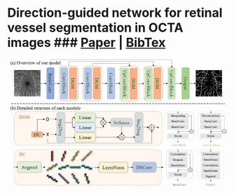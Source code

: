 # Direction-guided network for retinal vessel segmentation in OCTA images   ###  [Paper](extension://bfdogplmndidlpjfhoijckpakkdjkkil/pdf/viewer.html?file=https%3A%2F%2Fpdf.sciencedirectassets.com%2F273545%2F1-s2.0-S1746809424X0018X%2F1-s2.0-S1746809424015131%2Fmain.pdf%3FX-Amz-Security-Token%3DIQoJb3JpZ2luX2VjEOD%252F%252F%252F%252F%252F%252F%252F%252F%252F%252FwEaCXVzLWVhc3QtMSJGMEQCIHj0VZsYOru0b9lD2e%252F5cMYvcU2qPBlhtcU2unqBb%252B0lAiB0C2RdAF5VmHUEmUADSf%252F7Qg5i0OQltVvb2QvsXbGWLCqyBQgpEAUaDDA1OTAwMzU0Njg2NSIM907UzwDhMpZRez3hKo8F9aKrEIk4ow81uAjLkHr%252FWgt0BL62QPP7Dj593Xn7SYT8kpWWU6WySUyE0cDYY%252BQY59eXJCYdnOlL7h0BgbAF5AdsJmLpOI025d%252F6Idde45t18H5zhfgZHZiqXq3vsYsef9k%252B3Xz1A72c1m%252BpXHScuqhh5%252BsAcybloEIrUz4mECsK25rhVDDSUkVb%252BexxMo62Yh7Rkn17XCv0BUxbsyHnqU2FJFhtXg9oxZtxJe%252FbA66GUiURle2CqSSHnXgihsUNJhAdB%252B4bZ8JvMXZDzNWUZ8awY0%252Ful47uAgjhMIwFqsukF9ra7TK0NvLlVYL%252FPY3EWbChlBJgKTLNfD5ZR3eFHPC%252BZZrc0HcQgMtn5X3hWMyoVTWmjYbms98AVl51GIRjdLWPL2gHGMd3ArppacjjZ2Iyfyy12G8vSN3DCAaqyfFqaB9Rgv3%252FjikBPiTO9Ww6wis9qfoU32elBgPRMrSN8136WwXphAaYbgO7tk%252FHH%252F3Rki2Cc3d1Z2Uxae7fTSbnydEoF%252BSPn8YQ7U7Ra7vmqm6NPR2Xrl1AuE%252BCwWs%252B6Veg5PXptsFpwHFVP9gjpnuKdrtCBELmc9d3pxEvuJoXfuprTOUi68K7glIGCg%252FMhaHWmjHDrcvAOVw1XJRq8FusLSKvQVaqzbXJNqOoRKKGDJOLcLXNHjpFyajx7EBsPSyc6Njtcx7VWB8h13e8vELLcBTfSq8IiD75tPO9HQMnKo6kEc3hliTZvRQzWwYRJSetAQCORfyiCztskWb63kZ6AOhxenZEff%252FLycxvygokhFJVLPnOASItB9W19pPA0Tnud5GzOsdF4BTKITINp9As4Aa%252BqyMvWgoZsd1QBc1I%252FipcpLfYydc4dELFbKmdDDD4paW%252BBjqyARJPpBnjxDDQi2BFOjx6gWRBDCIDCo4A1RYEnLBlUofjHp0MzeXa68RkJtXXcNU9SpVzokGDo7my%252BR0h2NBMKoymrb5p2w%252FbcTvtIpTHk9RPsIf8cxN7E3roATh16JrEDJqVEQCVBh08wN0eSoqRIkd55edv%252F1WB%252FfGH5Vj9V4Z4hAASYAp4KH0VjNINjOwg8MQbXNmDv5JFSLojqhIX34vCbrf%252FeJs%252FFKSDAnojLTuVKPU%253D%26X-Amz-Algorithm%3DAWS4-HMAC-SHA256%26X-Amz-Date%3D20250306T083221Z%26X-Amz-SignedHeaders%3Dhost%26X-Amz-Expires%3D300%26X-Amz-Credential%3DASIAQ3PHCVTYSHJUHYCH%252F20250306%252Fus-east-1%252Fs3%252Faws4_request%26X-Amz-Signature%3Dedc81751ece444fba0e75627a60df353d9a980899a160693911a12c04900daa6%26hash%3D1a5883c2c4b4c6d88bf582155115261ecbfa17effc4bd7b50e28a8ebf165871b%26host%3D68042c943591013ac2b2430a89b270f6af2c76d8dfd086a07176afe7c76c2c61%26pii%3DS1746809424015131%26tid%3Dspdf-efec3ae8-7748-4cb8-8771-26259631015a%26sid%3D6d9660e26a3c734e6a1b350-2c87083da3f9gxrqa%26type%3Dclient%26tsoh%3Dd3d3LnNjaWVuY2VkaXJlY3QuY29t%26rh%3Dd3d3LnNjaWVuY2VkaXJlY3QuY29t%26ua%3D190a59550c525c535f5c%26rr%3D91c080836ee6e6c6%26cc%3Dcn%26kca%3DeyJrZXkiOiJWU0w3ZExYM0J4eFhSSWEzNExKRGV2eEdlNzA1UEtPLzNlV3lWMU1ZOGNSZnZnczkySGhmZGJmZFN4MXR4akRPSUZvekRIZ21iaEtkNi95TUVVdUZseDZIeW1wdEViYVQwTU9WSzh2VW5kSmNDdkZBN3BPY21Fa3l3OTFzOXRjQlNYSHlWd29iWHpibjIrMS9hTk5pODBDci8zMGYyb0ZPOGxvbHZmcmdscXhrMGJnPSIsIml2IjoiYTBiYzVkMmYwNjMxYWU5ZDIzODgzZjdjNDQxMjU1MmYifQ%3D%3D_1741249950568) | [BibTex](#jump2)
![DGNet Show](./Figs/Figure2.jpg)
